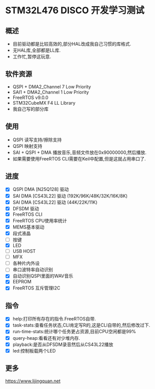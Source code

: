 # STM32L476 DISCO 开发学习测试

## 概述

- 目前驱动都是比较高效的,部分HAL改成我自己习惯的库格式.
- 无HAL库,全部都是LL库.
- 工作忙,暂停这玩意.

## 软件资源

- QSPI + DMA2_Channel 7 Low Priority
- SAI1 + DMA2_Channel 1 Low Priority
- FreeRTOS v9.0.0
- STM32CubeMX F4 LL Library
- 我自己写的部分库

## 使用 

- QSPI 读写支持/擦除支持
- QSPI 映射支持
- SAI + QSPI + DMA 播放音乐,音频文件放在0x90000000,然后播放.
- 如果需要使用FreeRTOS CLI需要在Keil中配置,但是这就占用串口了.

## 进度

- [x] QSPI DMA [N25Q128] 驱动
- [x] SAI DMA [CS43L22] 驱动 (192K/96K/48K/32K/16K/8K)
- [x] SAI DMA [CS43L22] 驱动 (44K/22K/11K)
- [x] DFSDM 驱动
- [x] FreeRTOS CLI
- [x] FreeRTOS CPU使用率统计
- [x] MEMS基本驱动
- [x] 段式液晶
- [ ] 按键
- [x] LED
- [ ] USB HOST
- [ ] MFX
- [ ] 各种片内外设
- [ ] 串口波特率自动识别
- [x] 自动识别QSPI里面的WAV音乐	
- [x] EEPROM
- [x] FreeRTOS 互斥管理I2C

## 指令

- [x] help:打印所有存在的指令.FreeRTOS自带.
- [x] task-stats:查看任务状态,CLI肯定写R的,这是CLI自带的,然后修改过下.
- [x] run-time-stats:统计哪个任务更占资源,目前CPU空闲都是99%
- [x] query-heap:看看还有对少堆内存.
- [x] playback:是否从DFSDM录音然后从CS43L22播放
- [x] led:控制板载两个LED

## 更多

https://www.lijingquan.net
